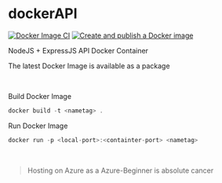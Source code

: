 # dockerAPI

[![Docker Image CI](https://github.com/thieleju/websiteAPI/actions/workflows/generate-docker-image.yml/badge.svg)](https://github.com/thieleju/websiteAPI/actions/workflows/generate-docker-image.yml)
[![Create and publish a Docker image](https://github.com/thieleju/websiteAPI/actions/workflows/publish-docker-image.yml/badge.svg)](https://github.com/thieleju/websiteAPI/actions/workflows/publish-docker-image.yml)

NodeJS + ExpressJS API Docker Container

The latest Docker Image is available as a package

<br>

Build Docker Image

```js
docker build -t <nametag> .
```

Run Docker Image

```js
docker run -p <local-port>:<containter-port> <nametag>
```

<br>

> Hosting on Azure as a Azure-Beginner is absolute cancer
